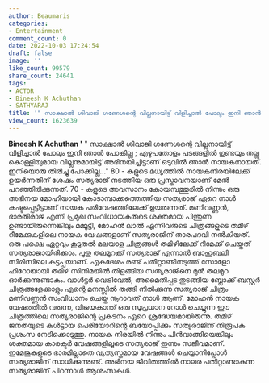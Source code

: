 ```yaml
---
author: Beaumaris
categories:
- Entertainment
comment_count: 0
date: 2022-10-03 17:24:54
draft: false
image: ''
like_count: 99579
share_count: 24641
tags:
- ACTOR
- Bineesh K Achuthan
- SATHYARAJ
title: '" സാക്ഷാൽ ശിവാജി ഗണേശന്റെ വില്ലനായിട്ട് വിളിച്ചാൽ പോലും ഇനി ഞാൻ പോകില്ല"'
view_count: 1623639
---
```


**Bineesh K Achuthan '** " സാക്ഷാൽ ശിവാജി ഗണേശന്റെ വില്ലനായിട്ട് വിളിച്ചാൽ പോലും ഇനി ഞാൻ പോകില്ല ; എഴുപതോളം പടങ്ങളിൽ ഗുണ്ടയും തല്ലു കൊള്ളിയുമായ വില്ലനുമായിട്ട് അഭിനയിച്ചിട്ടാണ് ഒടുവിൽ ഞാൻ നായകനായത്. ഇനിയൊരു തിരിച്ചു പോക്കില്ല..." 80 - കളുടെ മധ്യത്തിൽ നായകനിരയിലേക്ക് ഉയർന്നതിന് ശേഷം സത്യരാജ് നടത്തിയ ഒരു പ്രസ്താവനയാണ് മേൽ പറഞ്ഞിരിക്കുന്നത്. 70 - കളുടെ അവസാനം കോയമ്പത്തൂരിൽ നിന്നും ഒരു അഭിനയ മോഹിയായി കോടാമ്പാക്കത്തെത്തിയ സത്യരാജ് ഏറെ നാൾ കഷ്ടപ്പെട്ടിട്ടാണ് നായക പരിവേഷത്തിലേക്ക് ഉയരുന്നത്. മണിവണ്ണൻ, ഭാരതീരാജ എന്നീ പ്രമുഖ സംവിധായകരുടെ ശക്തമായ പിന്തുണ ഉണ്ടായിരുന്നെങ്കിലും മമ്മൂട്ടി, മോഹൻ ലാൽ എന്നിവരുടെ ചിത്രങ്ങളുടെ തമിഴ് റീമേക്കുകളിലെ നായക വേഷങ്ങളാണ് സത്യരാജിന് താരപദവി നൽകിയത്. ഒരു പക്ഷെ ഏറ്റവും കൂടുതൽ മലയാള ചിത്രങ്ങൾ തമിഴിലേക്ക് റീമേക്ക് ചെയ്തത് സത്യരാജായിരിക്കാം. പുതു തലമുറക്ക് സത്യരാജ് എന്നാൽ ബാഹുബലി സീരീസിലെ കട്ടപ്പയാണ്. എകദേശം രണ്ട് പതീറ്റാണ്ടിനടുത്ത് സോളോ ഹീറോയായി തമിഴ് സിനിമയിൽ തിളങ്ങിയ സത്യരാജിനെ മുൻ തലമുറ ഓർക്കുന്നുണ്ടാകും. വാൾട്ടർ വെട്രിവേൽ, അമൈതിപ്പട തുടങ്ങിയ ബ്ലോക്ക് ബസ്റ്റർ ചിത്രങ്ങളേക്കാളും എന്റെ മനസ്സിൽ തങ്ങി നിൽക്കുന്ന സത്യരാജ് ചിത്രം മണിവണ്ണൻ സംവിധാനം ചെയ്ത നൂറാവത് നാൾ ആണ്. മോഹൻ നായക വേഷത്തിൽ വരുന്ന, വിജയകാന്ത് ഒരു സുപ്രധാന റോൾ ചെയ്യുന്ന ഈ ചിത്രത്തിലെ സത്യരാജിന്റെ പ്രകടനം ഏറെ ശ്രദ്ധേയമായിരുന്നു. തമിഴ് ജനതയുടെ കൾട്ടായ പെരിയോറിന്റെ ബയോപ്പിക്കും സത്യരാജിന് നിരൂപക പ്രശംസ നേടിക്കൊടുത്തു. നായക നിരയിൽ നിന്നും പിൻവാങ്ങിയെങ്കിലും ശക്തമായ കാരക്ടർ വേഷങ്ങളിലൂടെ സത്യരാജ് ഇന്നും സജീവമാണ്. ഇമേജുകളുടെ ഭാരമില്ലാതെ വ്യത്യസ്തമായ വേഷങ്ങൾ ചെയ്യാനിപ്പോൾ സത്യരാജിന് സാധിക്കുന്നുണ്ട്. അഭിനയ ജീവിതത്തിൽ നാലര പതീറ്റാണ്ടാകുന്ന സത്യരാജിന് പിറന്നാൾ ആശംസകൾ.